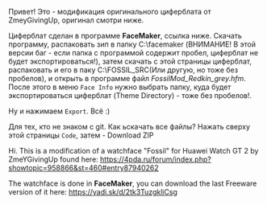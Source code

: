 Привет! Это - модификация оригинального циферблата от ZmeyGivingUp, оригинал смотри ниже.

Циферблат сделан в программе **FaceMaker**, ссылка ниже. Скачать программу, распаковать зип в папку C:\facemaker (ВНИМАНИЕ! В этой версии баг - если папка с программой содержит пробел, циферблат не будет экспортироваться!), затем скачать с этой страницы циферблат, распаковать и его в паку C:\FOSSIL_SRC(Или другую, но тоже без пробелов), и открыть в программе файл *FossilMod_Redkin_grey.hfm*.
После этого в меню `Face Info` нужно выбрать папку, куда будет экспортироваться циферблат (Theme Directory) - тоже без пробелов!.

Ну и нажимаем `Export`. Всё :)

Для тех, кто не знаком с git. Как ьскачать все файлы? Нажать сверху этой страницы `Code`, затем - Download ZIP

Hi. This is a modification of a watchface "Fossil" for Huawei Watch GT 2 by ZmeYGivingUp found here:
https://4pda.ru/forum/index.php?showtopic=958866&st=460#entry87940262

The watchface is done in **FaceMaker**, you can download the last Freeware version of it here:
https://yadi.sk/d/2tk3TuzgkliCsg

